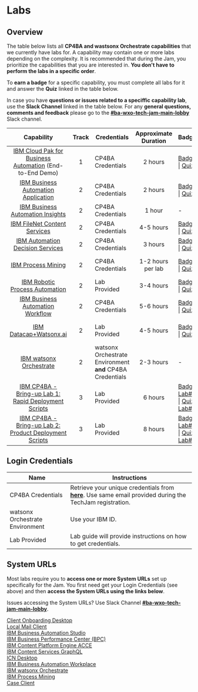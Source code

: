 # Labs

## Overview

The table below lists all **CP4BA and wastsonx Orchestrate capabilities** that we currently have labs for. A capability may contain one or more labs depending on the complexity. It is recommended that during the Jam, you prioritize the capabilities that you are interested in. **You don't have to perform the labs in a specific order**.

To **earn a badge** for a specific capability, you must complete all labs for it and answer the **Quiz** linked in the table below.

In case you have **questions or issues related to a speciffic capability lab**, use the **Slack Channel** linked in the table below. For any **general questions, comments and feedback** please go to the **[#ba-wxo-tech-jam-main-lobby](https://ibm.enterprise.slack.com/archives/C07K52NV76X)** Slack channel.

| Capability                                                    | Track                | Credentials | Approximate Duration |       Badge                             | Slack Channel |  Survey |
| :-----------------------------------------------------------: | :------------------: | ----------- | :------------------: | :---------------------------------- | :-------------------------------------- | ------------- |
| [IBM Cloud Pak for Business Automation](https://github.com/IBM/cp4ba-labs/tree/main/25.0.0/IBM%20Cloud%20Pak%20for%20Business%20Automation%20(End-to-End)) (End-to-End Demo) |  1 | CP4BA Credentials |      2 hours        | [Badge](https://www.credly.com/org/ibm/badge/ibm-cloud-pak-for-business-automation-tech-jam) \| [Quiz](https://learn.ibm.com/course/view.php?id=9353) | [#ba-wxo-tech-jam-e2e](https://ibm.enterprise.slack.com/archives/C07K7LS62GL) |[E2E Survey](https://www.surveymonkey.com/r/ba-dl-tech-jam-e2e) |
| [IBM Business Automation Application](https://github.com/IBM/cp4ba-labs/tree/main/25.0.0/Business%20Automation%20Application) | 2 | CP4BA Credentials |     2 hours       | [Badge](https://www.credly.com/org/ibm/badge/ibm-business-automation-application-tech-jam) \| [Quiz](https://learn.ibm.com/course/view.php?id=9357) | [#ba-wxo-tech-jam-baa](https://ibm.enterprise.slack.com/archives/C07K5640YLA) | [BAA Survey](https://www.surveymonkey.com/r/ba-dl-tech-jam-baa) |
| [IBM Business Automation Insights](https://github.com/IBM/cp4ba-labs/tree/main/25.0.0/Business%20Automation%20Insights) | 2 |CP4BA Credentials |        1 hour        |                              -                               | [#ba-wxo-tech-jam-bai](https://ibm.enterprise.slack.com/archives/C07KU018PL0) | [BAI Survey](https://www.surveymonkey.com/r/ba-dl-tech-jam-bai) |
| [IBM FileNet Content Services](https://github.com/IBM/cp4ba-labs/tree/main/25.0.0/Content) | 2 | CP4BA Credentials |     4-5 hours       | [Badge](https://www.credly.com/org/ibm/badge/ibm-filenet-content-manager-tech-jam) \| [Quiz](https://learn.ibm.com/course/view.php?id=9358) | [#ba-wxo-tech-jam-content](https://ibm.enterprise.slack.com/archives/C07KU07SNCQ) |[FNCM Survey](https://www.surveymonkey.com/r/ba-dl-tech-jam-fncm) |
| [IBM Automation Decision Services](https://github.com/IBM/cp4ba-labs/tree/main/25.0.0/Decisions) | 2 | CP4BA Credentials |      3 hours        | [Badge](https://www.credly.com/org/ibm/badge/ibm-automation-decision-services-tech-jam) \| [Quiz](https://learn.ibm.com/course/view.php?id=9416) | [#ba-wxo-tech-jam-decisions](https://ibm.enterprise.slack.com/archives/C07K58U01R8) | [ADS Survey](https://www.surveymonkey.com/r/ba-dl-tech-jam-ads) |
| [IBM Process Mining](https://github.com/IBM/cp4ba-labs/tree/main/25.0.0/Process%20Mining) | 2 | CP4BA Credentials |       1-2 hours per lab        | [Badge](https://www.credly.com/org/ibm/badge/ibm-process-mining-tech-jam) \| [Quiz](https://learn.ibm.com/course/view.php?id=9355) | [#ba-wxo-tech-jam-process-mining](https://ibm.enterprise.slack.com/archives/C07K2A5FZB7) | [PM Survey](https://www.surveymonkey.com/r/ba-dl-tech-jam-pm) |
| [IBM Robotic Process Automation](https://github.com/IBM/cp4ba-labs/tree/main/25.0.0/Robotic%20Process%20Automation) | 2 | Lab Provided |      3-4 hours       | [Badge](https://www.credly.com/org/ibm/badge/ibm-robotic-process-automation-tech-jam) \| [Quiz](https://learn.ibm.com/course/view.php?id=9356) | [#ba-wxo-tech-jam-rpa](https://ibm.enterprise.slack.com/archives/C07JYHFBPN2) | [RPA Survey](https://www.surveymonkey.com/r/ba-dl-tech-jam-rpa) |
| [IBM Business Automation Workflow](https://github.com/IBM/cp4ba-labs/tree/main/25.0.0/Workflow) | 2 | CP4BA Credentials |      5-6 hours       | [Badge](https://www.credly.com/org/ibm/badge/ibm-business-automation-workflow-tech-jam) \| [Quiz](https://learn.ibm.com/course/view.php?id=9354) | [#ba-wxo-tech-jam-workflow](https://ibm.enterprise.slack.com/archives/C07K54PBTA7) | [BAW Survey](https://www.surveymonkey.com/r/ba-dl-tech-jam-baw) |
| [IBM Datacap+Watsonx.ai](https://github.com/IBM/cp4ba-labs/tree/main/25.0.0/Datacap%2BWatsonx.ai) | 2 | Lab Provided | 4-5 hours | [Badge](https://www.credly.com/org/ibm/badge/document-processing-with-ibm-datacap-and-watsonx-ai) \| [Quiz](https://learn.ibm.com/course/view.php?id=18387) |[#ba-wxo-tech-jam-Datacap+Watsonx.ai](https://ibm.enterprise.slack.com/archives/C07K2D0L37X) |[Datacap+Watsonx.ai Survey]( https://www.surveymonkey.com/r/ba-wxo-tech-jam-Datacap+Watsonx.ai) |
| [IBM watsonx Orchestrate](https://github.com/IBM/cp4ba-labs/tree/main/25.0.0/watsonx%20Orchestrate) | 2 | watsonx Orchestrate Environment **and** CP4BA Credentials | 2-3 hours | - |[#ba-dl-tech-jam-wxo](https://ibm.enterprise.slack.com/archives/C07K57XK01G) |[wxO Survey]( https://www.surveymonkey.com/r/ba-dl-tech-jam-wxo) |
| [IBM CP4BA - Bring-up Lab 1: Rapid Deployment Scripts](https://github.com/IBM/cp4ba-labs/blob/main/25.0.0/Bring-up/Bring-Up-Lab-1/Readme.md) | 3 | Lab Provided | 6 hours | [Badge Lab#1](https://www.credly.com/org/ibm/badge/ibm-cloud-pak-for-business-automation-installation-tech-jam) \| [Quiz Lab#1](https://learn.ibm.com/course/view.php?id=11286) | [#ba-dl-tech-jam-bring-up](https://ibm.enterprise.slack.com/archives/C07JQKAUWMV) | [Bring-up Survey](https://www.surveymonkey.com/r/ba-dl-tech-jam-bring-up) |
| [IBM CP4BA - Bring-up Lab 2: Product Deployment Scripts](https://github.com/IBM/cp4ba-labs/blob/main/25.0.0/Bring-Up/Bring-Up-Lab-2/Readme.md) | 3 | Lab Provided | 8 hours | [Badge Lab#2](https://www.credly.com/org/ibm/badge/ibm-cloud-pak-for-business-automation-installation-.1) \| [Quiz Lab#2](https://learn.ibm.com/course/view.php?id=16836) | [#ba-dl-tech-jam-bring-up](https://ibm.enterprise.slack.com/archives/C07JQKAUWMV) | [Bring-up Survey](https://www.surveymonkey.com/r/ba-dl-tech-jam-bring-up) |


## Login Credentials

|Name       |Instructions| 
| ------- | ------- |
| CP4BA Credentials| Retrieve your unique credentials from **[here](https://jam-usermanagement-ibm-cp4ba.tech-jam-amer-01-464887bc828751e1b00625ca9211fbca-0000.us-south.containers.appdomain.cloud/UserManagement)**.  Use same email provided during the TechJam registration. |
| watsonx Orchestrate Environment| Use your IBM ID. |
| Lab Provided | Lab guide will provide instructions on how to get credentials. |

<!--
pull down the line to replace from above, replace with line from below

| CP4BA Credentials| These instructions will get updated at the end of the Introduction session, you'll then find the link to get your credentials here. |

| CP4BA Credentials| Retrieve your unique credentials from **[here](https://jam-usermanagement-jam-usermgmt.tech-jam-apac-01-464887bc828751e1b00625ca9211fbca-0000.jp-tok.containers.appdomain.cloud/UserManagement/)**.  Use same email provided during the TechJam registration. |

| CP4BA Credentials| Retrieve your unique credentials from **[here](https://jam-usermanagement-jam-usermgmt.tech-jam-apac-01-464887bc828751e1b00625ca9211fbca-0000.jp-tok.containers.appdomain.cloud/UserManagement)**.  Use same email provided during the TechJam registration. |

-->

## System URLs

Most labs require you to **access one or more System URLs** set up specifically for the Jam. You first need get your Login Credentials (see above) and then **access the System URLs using the links below**. 

Issues accessing the System URLs? Use Slack Channel **[#ba-wxo-tech-jam-main-lobby](https://ibm.enterprise.slack.com/archives/C07K52NV76X)**.

<!--
These instructions will get updated at the end of the introduction session, you'll then find the System URLs here.
-->

[Client Onboarding Desktop](https://cpd-ibm-cp4ba.tech-jam-amer-01-464887bc828751e1b00625ca9211fbca-0000.us-south.containers.appdomain.cloud/icn/navigator/?desktop=ClientOnboarding)  
[Local Mail Client](https://roundcubenginx-mail.tech-jam-amer-01-464887bc828751e1b00625ca9211fbca-0000.us-south.containers.appdomain.cloud)  
[IBM Business Automation Studio](https://cpd-ibm-cp4ba.tech-jam-amer-01-464887bc828751e1b00625ca9211fbca-0000.us-south.containers.appdomain.cloud)  
[IBM Business Performance Center (BPC)](https://cpd-ibm-cp4ba.tech-jam-amer-01-464887bc828751e1b00625ca9211fbca-0000.us-south.containers.appdomain.cloud/bai-bpc)  
[IBM Content Platform Engine ACCE](https://cpd-ibm-cp4ba.tech-jam-amer-01-464887bc828751e1b00625ca9211fbca-0000.us-south.containers.appdomain.cloud/cpe/acce)  
[IBM Content Services GraphQL](https://cpd-ibm-cp4ba.tech-jam-amer-01-464887bc828751e1b00625ca9211fbca-0000.us-south.containers.appdomain.cloud/content-services-graphql/)  
[ICN Desktop](https://cpd-ibm-cp4ba.tech-jam-amer-01-464887bc828751e1b00625ca9211fbca-0000.us-south.containers.appdomain.cloud/icn/navigator/?desktop=ICN)  
[IBM Business Automation Workplace](https://cpd-ibm-cp4ba.tech-jam-amer-01-464887bc828751e1b00625ca9211fbca-0000.us-south.containers.appdomain.cloud/icn/navigator?desktop=workplace)  
[IBM watsonx Orchestrate](https://dl.watson-orchestrate.ibm.com/)  
[IBM Process Mining](https://cpd-ibm-cp4ba-pm.tech-jam-amer-01-464887bc828751e1b00625ca9211fbca-0000.us-south.containers.appdomain.cloud/processmining/index.html)  
[Case Client](https://cpd-ibm-cp4ba.tech-jam-amer-01-464887bc828751e1b00625ca9211fbca-0000.us-south.containers.appdomain.cloud/icn/navigator/?desktop=baw)

<!--
|APAC|EMEA|Americas|
|---------|--------|--------|
|[Client Onboarding Desktop](https://cpd-ibm-cp4ba.tech-jam-amer-01-464887bc828751e1b00625ca9211fbca-0000.us-south.containers.appdomain.cloud/icn/navigator?desktop=ClientOnboarding)|[Client Onboarding Desktop](https://cpd-ibm-cp4ba.tech-jam-emea-464887bc828751e1b00625ca9211fbca-0000.eu-de.containers.appdomain.cloud/icn/navigator/?desktop=ClientOnboarding)|[Client Onboarding Desktop](https://cpd-ibm-cp4ba.tech-jam-amer-464887bc828751e1b00625ca9211fbca-0000.us-south.containers.appdomain.cloud/icn/navigator/?desktop=ClientOnboarding)|
|[IBM Business Automation Studio](https://cpd-ibm-cp4ba.tech-jam-amer-01-464887bc828751e1b00625ca9211fbca-0000.us-south.containers.appdomain.cloud)|[IBM Business Automation Studio](https://cpd-ibm-cp4ba.tech-jam-emea-464887bc828751e1b00625ca9211fbca-0000.eu-de.containers.appdomain.cloud)|[IBM Business Automation Studio](https://cpd-ibm-cp4ba.tech-jam-amer-464887bc828751e1b00625ca9211fbca-0000.us-south.containers.appdomain.cloud/)|
|[IBM Business Performance Center (BPC)](https://cpd-ibm-cp4ba.tech-jam-amer-01-464887bc828751e1b00625ca9211fbca-0000.us-south.containers.appdomain.cloud/bai-bpc)|[IBM Business Performance Center (BPC)](https://cpd-ibm-cp4ba.tech-jam-emea-464887bc828751e1b00625ca9211fbca-0000.eu-de.containers.appdomain.cloud/bai-bpc)|[IBM Business Performance Center (BPC)](https://cpd-ibm-cp4ba.tech-jam-amer-464887bc828751e1b00625ca9211fbca-0000.us-south.containers.appdomain.cloud/bai-bpc/)|
|[IBM Content Platform Engine ACCE](https://cpd-ibm-cp4ba.tech-jam-amer-01-464887bc828751e1b00625ca9211fbca-0000.us-south.containers.appdomain.cloud/cpe/acce)|[IBM Content Platform Engine ACCE](https://cpd-ibm-cp4ba.tech-jam-emea-464887bc828751e1b00625ca9211fbca-0000.eu-de.containers.appdomain.cloud/cpe/acce)|[IBM Content Platform Engine ACCE](https://cpd-ibm-cp4ba.tech-jam-amer-464887bc828751e1b00625ca9211fbca-0000.us-south.containers.appdomain.cloud/cpe/acce/)|
|[IBM Content Services GraphQL](https://cpd-ibm-cp4ba.tech-jam-amer-01-464887bc828751e1b00625ca9211fbca-0000.us-south.containers.appdomain.cloud/content-services-graphql)|[IBM Content Services GraphQL](https://cpd-ibm-cp4ba.tech-jam-emea-464887bc828751e1b00625ca9211fbca-0000.eu-de.containers.appdomain.cloud/content-services-graphql)|[IBM Content Services GraphQL](https://cpd-ibm-cp4ba.tech-jam-amer-464887bc828751e1b00625ca9211fbca-0000.us-south.containers.appdomain.cloud/content-services-graphql/)|
|[IBM Process Mining](https://cpd-ibm-cp4ba.tech-jam-amer-01-464887bc828751e1b00625ca9211fbca-0000.us-south.containers.appdomain.cloud/processmining/index.html)|[IBM Process Mining](https://cpd-ibm-cp4ba.tech-jam-emea-464887bc828751e1b00625ca9211fbca-0000.eu-de.containers.appdomain.cloud/processmining/index.html)|[IBM Process Mining](https://cpd-ibm-cp4ba.tech-jam-amer-464887bc828751e1b00625ca9211fbca-0000.us-south.containers.appdomain.cloud/processmining/index.html)|
|[CLOS Desktop](https://cpd-ibm-cp4ba.tech-jam-amer-01-464887bc828751e1b00625ca9211fbca-0000.us-south.containers.appdomain.cloud/icn/navigator/?desktop=CLOS)|[CLOS Desktop](https://cpd-ibm-cp4ba.tech-jam-emea-464887bc828751e1b00625ca9211fbca-0000.eu-de.containers.appdomain.cloud/icn/navigator/?desktop=CLOS)|[CLOS Desktop](https://cpd-ibm-cp4ba.tech-jam-amer-464887bc828751e1b00625ca9211fbca-0000.us-south.containers.appdomain.cloud/icn/navigator/?desktop=CLOS)|
|[ICN Desktop](https://cpd-ibm-cp4ba.tech-jam-amer-01-464887bc828751e1b00625ca9211fbca-0000.us-south.containers.appdomain.cloud/icn/navigator/?desktop=ICN)|[ICN Desktop](https://cpd-ibm-cp4ba.tech-jam-emea-464887bc828751e1b00625ca9211fbca-0000.eu-de.containers.appdomain.cloud/icn/navigator/?desktop=ICN)|[ICN Desktop](https://cpd-ibm-cp4ba.tech-jam-amer-464887bc828751e1b00625ca9211fbca-0000.us-south.containers.appdomain.cloud/icn/navigator/?desktop=ICN)|
-->
